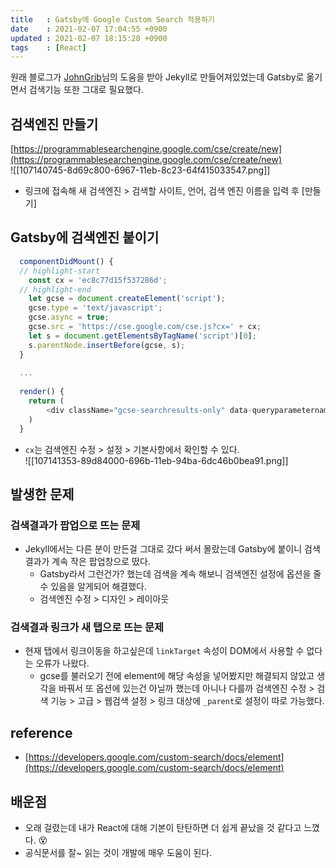 ```yaml
---
title   : Gatsby에 Google Custom Search 적용하기   
date    : 2021-02-07 17:04:55 +0900
updated : 2021-02-07 18:15:28 +0900
tags    : [React]
---
```


 원래 블로그가 [JohnGrib](https://johngrib.github.io/)님의 도움을 받아 Jekyll로 만들어져있었는데 Gatsby로 옮기면서 검색기능 또한 그대로 필요했다.  
   
   
## 검색엔진 만들기    
[https://programmablesearchengine.google.com/cse/create/new](https://programmablesearchengine.google.com/cse/create/new)    
![[107140745-8d69c800-6967-11eb-8c23-64f415033547.png]]
 
 - 링크에 접속해 새 검색엔진 > 검색할 사이트, 언어, 검색 엔진 이름을 입력 후 [만들기]  
     
     
## Gatsby에 검색엔진 붙이기  

```js   
  componentDidMount() {
  // highlight-start
    const cx = 'ec8c77d15f537286d';
  // highlight-end  
    let gcse = document.createElement('script');
    gcse.type = 'text/javascript';
    gcse.async = true;
    gcse.src = 'https://cse.google.com/cse.js?cx=' + cx;
    let s = document.getElementsByTagName('script')[0];
    s.parentNode.insertBefore(gcse, s);
  }
  
  ... 
  
  render() {
    return (
        <div className="gcse-searchresults-only" data-queryparametername="searchString"></div>
    )
  }
```  

- `cx`는 검색엔진 수정 > 설정 > 기본사항에서 확인할 수 있다.   
![[107141353-89d84000-696b-11eb-94ba-6dc46b0bea91.png]]
  
  
  
## 발생한 문제  

### 검색결과가 팝업으로 뜨는 문제  
- Jekyll에서는 다른 분이 만든걸 그대로 갔다 써서 몰랐는데 Gatsby에 붙이니 검색결과가 계속 작은 팝업창으로 떴다.  
  - Gatsby라서 그런건가? 했는데 검색을 계속 해보니 검색엔진 설정에 옵션을 줄 수 있음을 알게되어 해결했다.  
  - 검색엔진 수정 > 디자인 > 레이아웃  
    
### 검색결과 링크가 새 탭으로 뜨는 문제  
- 현재 탭에서 링크이동을 하고싶은데 `linkTarget` 속성이 DOM에서 사용할 수 없다는 오류가 나왔다.  
  - gcse를 불러오기 전에 element에 해당 속성을 넣어봤지만 해결되지 않았고 생각을 바꿔서 또 옵션에 있는건 아닐까 했는데 아니나 다를까 검색엔진 수정 > 검색 기능 > 고급 > 웹검색 설정 > 링크 대상에 `_parent`로 설정이 따로 가능했다.  

## reference  
- [https://developers.google.com/custom-search/docs/element](https://developers.google.com/custom-search/docs/element)  
  
## 배운점   
- 오래 걸렸는데 내가 React에 대해 기본이 탄탄하면 더 쉽게 끝났을 것 같다고 느꼈다. 😵    
- 공식문서를 잘~ 읽는 것이 개발에 매우 도움이 된다.  
